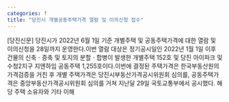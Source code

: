 ```yaml
---
categories: f
title: "당진시 개별공동주택가격 열람 및 이의신청 접수"
---
```

[당진신문] 당진시가 2022년 6월 1일 기준 개별주택 및 공동주택가격에 대한 열람 및 이의신청을 28일까지 운영한다.이번 열람 대상은 정기공시일인 2022년 1월 1일 이후 건물의 신축ㆍ증축 및 토지의 분할ㆍ합병이 발생한 개별주택 152호 및 당진 아이파크 및 수청2지구 지엔하임 공동주택 1,255호이다.이번에 결정된 주택가격은 한국부동산원의 가격검증을 거친 후 개별 주택가격은 당진시부동산가격공시위원회 심의를, 공동주택가격은 중앙부동산가격공시위원회 심의를 거쳐 지난달 29일 국토교통부에서 공시했다. 해당 주택 소유자와 기타 이해
